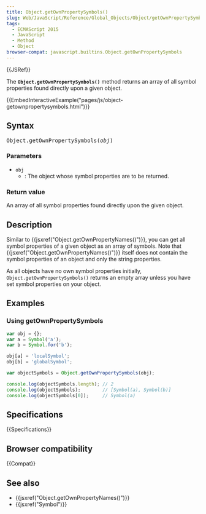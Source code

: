```yaml
---
title: Object.getOwnPropertySymbols()
slug: Web/JavaScript/Reference/Global_Objects/Object/getOwnPropertySymbols
tags:
  - ECMAScript 2015
  - JavaScript
  - Method
  - Object
browser-compat: javascript.builtins.Object.getOwnPropertySymbols
---
```

{{JSRef}}

The **`Object.getOwnPropertySymbols()`** method returns an array of all symbol
properties found directly upon a given object.

{{EmbedInteractiveExample("pages/js/object-getownpropertysymbols.html")}}

## Syntax

<pre class="brush: js">Object.getOwnPropertySymbols(<var>obj</var>)</pre>

### Parameters

- `obj`
  - : The object whose symbol properties are to be returned.

### Return value

An array of all symbol properties found directly upon the given object.

## Description

Similar to {{jsxref("Object.getOwnPropertyNames()")}}, you can get
all symbol properties of a given object as an array of symbols. Note that
{{jsxref("Object.getOwnPropertyNames()")}} itself does not contain
the symbol properties of an object and only the string properties.

As all objects have no own symbol properties initially,
`Object.getOwnPropertySymbols()` returns an empty array unless you have set
symbol properties on your object.

## Examples

### Using getOwnPropertySymbols

```js
var obj = {};
var a = Symbol('a');
var b = Symbol.for('b');

obj[a] = 'localSymbol';
obj[b] = 'globalSymbol';

var objectSymbols = Object.getOwnPropertySymbols(obj);

console.log(objectSymbols.length); // 2
console.log(objectSymbols);        // [Symbol(a), Symbol(b)]
console.log(objectSymbols[0]);     // Symbol(a)
```

## Specifications

{{Specifications}}

## Browser compatibility

{{Compat}}

## See also

- {{jsxref("Object.getOwnPropertyNames()")}}
- {{jsxref("Symbol")}}
